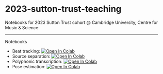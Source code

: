 # 2023-sutton-trust-teaching
Notebooks for 2023 Sutton Trust cohort @ Cambridge University, Centre for Music & Science

---
Notebooks

- Beat tracking: <a target="_blank" href="https://colab.research.google.com/github/HuwCheston/2023-sutton-trust-teaching/blob/main/0.1-cheston-suttontrust-beattracking.ipynb"><img src="https://colab.research.google.com/assets/colab-badge.svg" alt="Open In Colab"/></a>
- Source separation: <a target="_blank" href="https://colab.research.google.com/github/HuwCheston/2023-sutton-trust-teaching/blob/main/0.1-cheston-suttontrust-sourceseparation.ipynb"><img src="https://colab.research.google.com/assets/colab-badge.svg" alt="Open In Colab"/></a>
- Polyphonic transcription: <a target="_blank" href="https://colab.research.google.com/github/HuwCheston/2023-sutton-trust-teaching/blob/main/0.1-cheston-suttontrust-polyphonictranscription.ipynb"><img src="https://colab.research.google.com/assets/colab-badge.svg" alt="Open In Colab"/></a>
- Pose estimation: <a target="_blank" href="https://colab.research.google.com/github/HuwCheston/2023-sutton-trust-teaching/blob/main/0.1-cheston-suttontrust-poseestimation.ipynb"><img src="https://colab.research.google.com/assets/colab-badge.svg" alt="Open In Colab"/></a>
